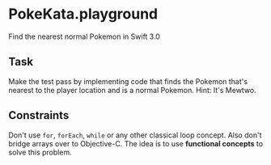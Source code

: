 # PokeKata.playground
Find the nearest normal Pokemon in Swift 3.0

## Task
Make the test pass by implementing code that finds the Pokemon that's nearest to the player location and is a normal Pokemon.
Hint: It's Mewtwo.

## Constraints
Don't use `for`, `forEach`, `while` or any other classical loop concept. Also don't bridge arrays over to Objective-C.
The idea is to use **functional concepts** to solve this problem.
